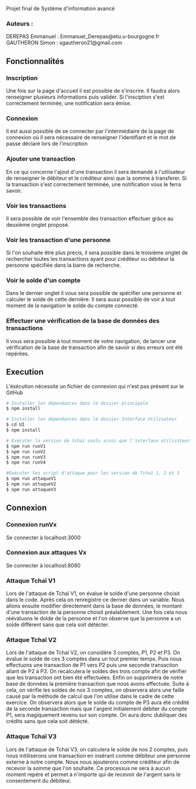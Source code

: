 Projet final de Système d'information avancé
<h3>
 Auteurs :
</h3>
<p> 
    DEREPAS Emmanuel  : Emmanuel_Derepas@etu.u-bourgogne.fr <br/>
    GAUTHERON Simon  : sgautheron21@gmail.com<br/>
</p>

## Fonctionnalités
### Inscription
Une fois sur la page d'accueil il est possible de s'inscrire. Il faudra alors renseigner plusieurs informations puis valider. Si l'insciption s'est correctement terminée, une notification sera émise.
### Connexion
Il est aussi possible de se connecter par l'intermédiaire de la page de connexion où il sera nécessaire de renseigner l'identifiant et le mot de passe déclaré lors de l'inscription
### Ajouter une transaction
En ce qui concerne l'ajout d'une transaction il sera demandé à l'utilisateur de renseigner le débiteur et le créditeur ainsi que la somme à transferer. Si la transaction s'est correctement terminée, une notification vous le ferra savoir.
### Voir les transactions
Il sera possible de voir l'ensemble des transaction effectuer grâce au deuxième onglet proposé.
### Voir les transaction d'une personne
Si l'on souhaite être plus précis, il sera possible dans le troisième onglet de rechercher toutes les transactions ayant pour créditeur ou débiteur la personne spécifiée dans la barre de recherche.
### Voir le solde d'un compte
Dans le dernier onglet il vous sera possible de spécifier une personne et calculer le solde de cette dernière.
Il sera aussi possible de voir à tout moment de la navigation le solde du compte connecté.
### Effectuer une vérification de la base de données des transactions
Il vous sera possible à tout moment de votre navigation, de lancer une vérification de la base de transaction afin de savoir si des erreurs ont été repérées.

## Execution
L'éxécution nécessite un fichier de connexion qui n'est pas présent sur le GitHub
```bash
# Installer les dépendances dans le dossier principale
$ npm install

# Installer les dépendances dans le dossier Interface Utilisateur
$ cd UI
$ npm install

# Exécuter la version de tchaï voulu ainsi que l'interface utilisateur accessible en localhost:3000
$ npm run runV1
$ npm run runV2
$ npm run runV3
$ npm run runV4

#Exécuter les script d'attaque pour les version de Tchaï 1, 2 et 3
$ npm run attaqueV1
$ npm run attaqueV2
$ npm run attaqueV3
```
## Connexion
### Connexion runVx
Se connecter à localhost:3000
### Connexion aux attaques Vx
Se connecter à localhost:8080
### Attaque Tchaï V1
Lors de l'attaque de Tchaï V1, on évalue le solde d'une personne choisit dans le code. Après cela on renregistre ce dernier dans un variable.
Nous allons ensuite modifier directement dans la base de données, le montant d'une transaction de la personne choisit préalablement.
Une fois cela nous réévaluons le dolde de la personne et l'on observe que la personne a un solde différent sans que cela soit détécter.
### Attaque Tchaï V2
Lors de l'attaque de Tchaï V2, on considère 3 comptes, P1, P2 et P3. On évalue le solde de ces 3 comptes dans un tout premier temps.
Puis nous effectuons une transaction de P1 vers P2 puis une seconde transaction allant de P2 à P3.
On recalculera le soldes des trois compte afin de vérifier que les transaction ont bien été effectuées.
Enfin on supprimera de notre base de données la première transaction que nous avons effectuée.
Suite à cela, on vérifie les soldes de nos 3 comptes, on observera alors une faille causé par la méthode de calcul que l'on utilise dans le cadre de cette exercice.
On observera alors que le solde du compte de P3 aura été crédité de la seconde transaction mais que l'argent initialement débiter du compte P1, sera magiquement revenu sur son compte.
On aura donc dubliquer des crédits sans que cela soit détécté.
### Attaque Tchaï V3
Lors de l'attaque de Tchaï V3, on calculera le solde de nos 2 comptes, puis nous initiliserons une transaction en insérant comme débiteur une personne externe à notre compte.
Nous nous ajouterons comme créditeur afin de recevoir la somme que l'on souhaite. Ce processus ne sera à aucun moment repéré et permet à n'importe qui de recevoir de l'argent sans le consentement du débiteur.
